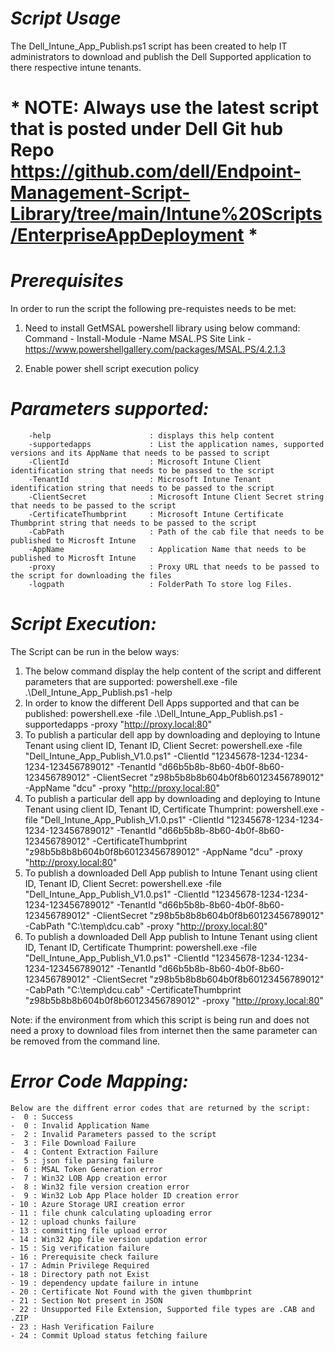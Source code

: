 # *Script Usage*
The Dell_Intune_App_Publish.ps1 script has been created to help IT administrators to download and publish the Dell Supported application to there respective intune tenants.

# * NOTE: Always use the latest script that is posted under Dell Git hub Repo https://github.com/dell/Endpoint-Management-Script-Library/tree/main/Intune%20Scripts/EnterpriseAppDeployment *

# *Prerequisites*
In order to run the script the following pre-requistes needs to be met:
1) Need to install GetMSAL powershell library using below command:
        Command - Install-Module -Name MSAL.PS
        Site Link - https://www.powershellgallery.com/packages/MSAL.PS/4.2.1.3

2) Enable power shell script execution policy

# *Parameters supported:*
        -help                      : displays this help content
        -supportedapps             : List the application names, supported versions and its AppName that needs to be passed to script
        -ClientId                  : Microsoft Intune Client identification string that needs to be passed to the script
        -TenantId                  : Microsoft Intune Tenant identification string that needs to be passed to the script
        -ClientSecret              : Microsoft Intune Client Secret string that needs to be passed to the script
        -CertificateThumbprint     : Microsoft Intune Certificate Thumbprint string that needs to be passed to the script
        -CabPath                   : Path of the cab file that needs to be published to Microsft Intune
        -AppName                   : Application Name that needs to be published to Microsft Intune
        -proxy                     : Proxy URL that needs to be passed to the script for downloading the files
        -logpath                   : FolderPath To store log Files.


# *Script Execution:*
The Script can be run in the below ways:
1) The below command display the help content of the script and different parameters that are supported:
    powershell.exe -file .\Dell_Intune_App_Publish.ps1 -help
2) In order to know the different Dell Apps supported and that can be published:
    powershell.exe -file .\Dell_Intune_App_Publish.ps1 -supportedapps -proxy "http://proxy.local:80"
4) To publish a particular dell app by downloading and deploying to Intune Tenant using client ID, Tenant ID, Client Secret:
    powershell.exe -file "Dell_Intune_App_Publish_V1.0.ps1" -ClientId "12345678-1234-1234-1234-123456789012" -TenantId "d66b5b8b-8b60-4b0f-8b60-123456789012" -ClientSecret "z98b5b8b8b604b0f8b60123456789012" -AppName "dcu" -proxy "http://proxy.local:80"
5) To publish a particular dell app by downloading and deploying to Intune Tenant using client ID, Tenant ID, Certificate Thumprint:
    powershell.exe -file "Dell_Intune_App_Publish_V1.0.ps1" -ClientId "12345678-1234-1234-1234-123456789012" -TenantId "d66b5b8b-8b60-4b0f-8b60-123456789012" -CertificateThumbprint "z98b5b8b8b604b0f8b60123456789012" -AppName "dcu" -proxy "http://proxy.local:80"
6) To publish a downloaded Dell App publish to Intune Tenant using client ID, Tenant ID, Client Secret:
    powershell.exe -file "Dell_Intune_App_Publish_V1.0.ps1" -ClientId "12345678-1234-1234-1234-123456789012" -TenantId "d66b5b8b-8b60-4b0f-8b60-123456789012" -ClientSecret "z98b5b8b8b604b0f8b60123456789012" -CabPath "C:\temp\dcu.cab" -proxy "http://proxy.local:80"
7) To publish a downloaded Dell App publish to Intune Tenant using client ID, Tenant ID, Certificate Thumprint:
    powershell.exe -file "Dell_Intune_App_Publish_V1.0.ps1" -ClientId "12345678-1234-1234-1234-123456789012" -TenantId "d66b5b8b-8b60-4b0f-8b60-123456789012" -ClientSecret "z98b5b8b8b604b0f8b60123456789012" -CabPath "C:\temp\dcu.cab" -CertificateThumbprint "z98b5b8b8b604b0f8b60123456789012" -proxy "http://proxy.local:80"
    
Note: if the environment from which this script is being run and does not need a proxy to download files from internet then the same parameter can be removed from the command line.

# *Error Code Mapping:*
    Below are the diffrent error codes that are returned by the script:
    -  0 : Success
    -  0 : Invalid Application Name
    -  2 : Invalid Parameters passed to the script
    -  3 : File Download Failure
    -  4 : Content Extraction Failure
    -  5 : json file parsing failure
    -  6 : MSAL Token Generation error
    -  7 : Win32 LOB App creation error
    -  8 : Win32 file version creation error
    -  9 : Win32 Lob App Place holder ID creation error
    - 10 : Azure Storage URI creation error
    - 11 : file chunk calculating uploading error
    - 12 : upload chunks failure
    - 13 : committing file upload error
    - 14 : Win32 App file version updation error
    - 15 : Sig verification failure
    - 16 : Prerequisite check failure
    - 17 : Admin Privilege Required
    - 18 : Directory path not Exist
    - 19 : dependency update failure in intune
    - 20 : Certificate Not Found with the given thumbprint
    - 21 : Section Not present in JSON
    - 22 : Unsupported File Extension, Supported file types are .CAB and .ZIP
    - 23 : Hash Verification Failure
    - 24 : Commit Upload status fetching failure
    